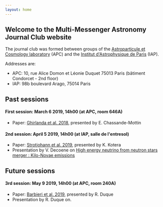 ```yaml
---
layout: home
---
```



## Welcome to the Multi-Messenger Astronomy Journal Club website

The journal club was formed between groups of the [Astroparticule et Cosmology laboratory](http://www.apc.univ-paris7.fr/APC_CS/) (APC) and the [Institut d'Astrophysique de Paris](http://www.iap.fr) (IAP).

Addresses are:
* APC: 10, rue Alice Domon et Léonie Duquet
75013 Paris (bâtiment Condorcet - 2nd floor)
* IAP: 98b boulevard Arago, 75014 Paris

## Past sessions

#### First session: March 6 2019, 14h00 (at APC, room 646A)

* Paper: [Ghirlanda et al. 2018](https://ui.adsabs.harvard.edu/abs/2019Sci...363..968G/abstract), presented by E. Chassande-Mottin

#### 2nd session: April 5 2019, 14h00 (at IAP, salle de l'entresol)

* Paper: [Strotjohann et al. 2019](https://ui.adsabs.harvard.edu/abs/2019arXiv190309648S/abstract), presented by K. Kotera
* Presentation by V. Decoene on [High energy neutrino from neutron stars merger : Kilo-Novae emissions](docs/slides2-decoene.pdf)

## Future sessions

#### 3rd session: May 9 2019, 14h00 (at APC, room 240A)

* Paper: [Barbieri et al. 2019](https://ui.adsabs.harvard.edu/abs/2019arXiv190304543B/abstract), presented by R. Duque
* Presentation by R. Duque on.
